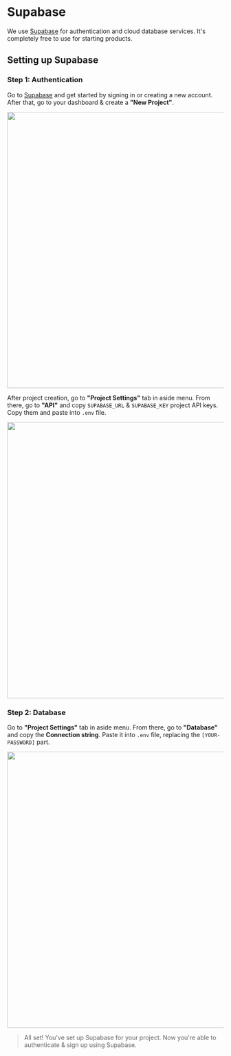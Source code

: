 # Supabase

We use [Supabase](https://supabase.com/) for authentication and cloud database services. It's completely free to use for starting products.


## Setting up Supabase

### Step 1: Authentication

Go to [Supabase](https://supabase.com/) and get started by signing in or creating a new account. After that, go to your dashboard & create a **"New Project"**.

<img src="/supabase-auth.png" class="light-img" width="1280" height="640" alt=""/>

After project creation, go to **"Project Settings"** tab in aside menu. From there, go to **"API"** and copy `SUPABASE_URL` & `SUPABASE_KEY` project API keys. Copy them and paste into `.env` file.

<img src="/supabase-api-credentials.png" class="light-img" width="1280" height="640" alt=""/>

### Step 2: Database
Go to **"Project Settings"** tab in aside menu. From there, go to **"Database"** and copy the **Connection string**. Paste it into `.env` file, replacing the `[YOUR-PASSWORD]` part.


<img src="/supabase-postgre.png" class="light-img" width="1280" height="640" alt=""/>

> All set! You've set up Supabase for your project. Now you're able to authenticate & sign up using Supabase.